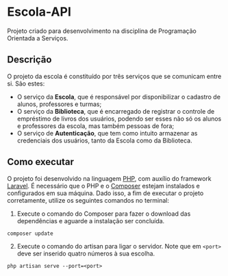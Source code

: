 # Escola-API

Projeto criado para desenvolvimento na disciplina de Programação Orientada a Serviços.

## Descrição
O projeto da escola é constituído por três serviços que se comunicam entre si. São estes:
- O serviço da **Escola**, que é responsável por disponibilizar o cadastro de alunos, professores e turmas;
- O serviço da **Biblioteca**, que é encarregado de registrar o controle de empréstimo de livros dos usuários, podendo ser esses não só os alunos e professores da escola, mas também pessoas de fora;
- O serviço de **Autenticação**, que tem como intuito armazenar as credenciais dos usuários, tanto da Escola como da Biblioteca.

## Como executar
O projeto foi desenvolvido na linguagem [PHP](https://www.php.net/), com auxílio do framework [Laravel](https://laravel.com/docs/10.x). É necessário que o PHP e o [Composer](https://getcomposer.org/) estejam instalados e configurados em sua máquina. Dado isso, a fim de executar o projeto corretamente, utilize os seguintes comandos no terminal:

1. Execute o comando do Composer para fazer o download das dependências e aguarde a instalação ser concluída.
```
composer update
```

2. Execute o comando do artisan para ligar o servidor. Note que em ```<port>``` deve ser inserido quatro números à sua escolha.
```
php artisan serve --port=<port>
```
